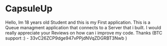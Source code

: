 # CapsuleUp
Hello, 
Im 18 years old Student and this is my First application.
This is a Queue managment application that connects to a Server that i built.
I would really appreciate your Reviews on how can i improve my code.
Thanks
(BTC support :) - 33vC26ZCP9dge947vPPjdNVqZDGRBT3Nwb )
